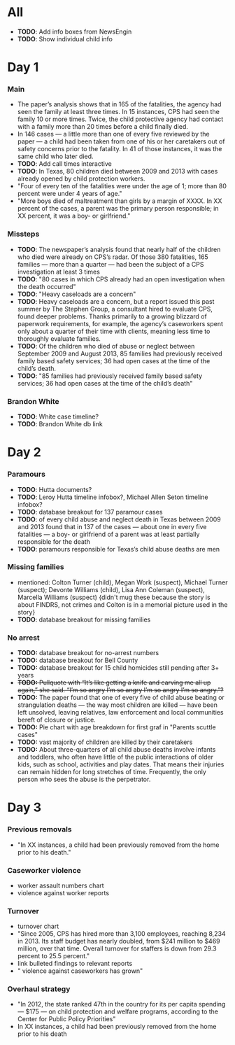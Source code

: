# All
- **TODO**: Add info boxes from NewsEngin
- **TODO**: Show individual child info

# Day 1

### Main
- The paper’s analysis shows that in 165 of the fatalities, the agency had seen the family at least three times. In 15 instances, CPS had seen the family 10 or more times. Twice, the child protective agency had contact with a family more than 20 times before a child finally died.
- In 146 cases — a little more than one of every five reviewed by the paper — a child had been taken from one of his or her caretakers out of safety concerns prior to the fatality. In 41 of those instances, it was the same child who later died.
- **TODO**: Add call times interactive
- **TODO**: In Texas, 80 children died between 2009 and 2013 with cases already opened by child protection workers.
- "Four of every ten of the fatalities were under the age of 1; more than 80 percent were under 4 years of age."
- "More boys died of maltreatment than girls by a margin of XXXX. In XX percent of the cases, a parent was the primary person responsible; in XX percent, it was a boy- or girlfriend."

### Missteps
- **TODO**: The newspaper’s analysis found that nearly half of the children who died were already on CPS’s radar. Of those 380 fatalities, 165 families — more than a quarter — had been the subject of a CPS investigation at least 3 times
- **TODO**: "80 cases in which CPS already had an open investigation when the death occurred"
- **TODO**: "Heavy caseloads are a concern"
- **TODO**: Heavy caseloads are a concern, but a report issued this past summer by The Stephen Group, a consultant hired to evaluate CPS, found deeper problems. Thanks primarily to a growing blizzard of paperwork requirements, for example, the agency’s caseworkers spent only about a quarter of their time with clients, meaning less time to thoroughly evaluate families.
- **TODO**: Of the children who died of abuse or neglect between September 2009 and August 2013, 85 families had previously received family based safety services; 36 had open cases at the time of the child’s death.
- **TODO**: "85 families had previously received family based safety services; 36 had open cases at the time of the child’s death"

### Brandon White
- **TODO**: White case timeline?
- **TODO**: Brandon White db link

# Day 2

### Paramours
- **TODO**: Hutta documents?
- **TODO**: Leroy Hutta timeline infobox?, Michael Allen Seton timeline infobox?
- **TODO**: database breakout for 137 paramour cases
- **TODO**: of every child abuse and neglect death in Texas between 2009 and 2013 found that in 137 of the cases — about one in every five fatalities — a boy- or girlfriend of a parent was at least partially responsible for the death
- **TODO**:  paramours responsible for Texas’s child abuse deaths are men

### Missing families
- mentioned: Colton Turner (child), Megan Work (suspect), Michael Turner (suspect); Devonte Williams (child), Lisa Ann Coleman (suspect), Marcella Williams (suspect) {didn't mug these because the story is about FINDRS, not crimes and Colton is in a memorial picture used in the story}
- **TODO**: database breakout for missing families

### No arrest
- **TODO:** database breakout for no-arrest numbers
- **TODO:** database breakout for Bell County
- **TODO:** database breakout for 15 child homicides still pending after 3+ years
- ~~**TODO:** Pullquote with “It’s like getting a knife and carving me all up again,” she said. “I’m so angry I’m so angry I’m so angry I’m so angry.”?~~
- **TODO:** The paper found that one of every five of child abuse beating or strangulation deaths — the way most children are killed — have been left unsolved, leaving relatives, law enforcement and local communities bereft of closure or justice.
- **TODO:** Pie chart with age breakdown for first graf in "Parents scuttle cases"
- **TODO:** vast majority of children are killed by their caretakers
- **TODO:** About three-quarters of all child abuse deaths involve infants and toddlers, who often have little of the public interactions of older kids, such as school, activities and play dates. That means their injuries can remain hidden for long stretches of time. Frequently, the only person who sees the abuse is the perpetrator.

# Day 3

### Previous removals
- "In XX instances, a child had been previously removed from the home prior to his death."

### Caseworker violence
- worker assault numbers chart
- violence against worker reports

### Turnover
- turnover chart
- "Since 2005, CPS has hired more than 3,100 employees, reaching 8,234 in 2013. Its staff budget has nearly doubled, from $241 million to $469 million, over that time. Overall turnover for staffers is down from 29.3 percent to 25.5 percent."
- link bulleted findings to relevant reports
- " violence against caseworkers has grown"

### Overhaul strategy
- "In 2012, the state ranked 47th in the country for its per capita spending — $175 — on child protection and welfare programs, according to the Center for Public Policy Priorities"
- In XX instances, a child had been previously removed from the home prior to his death
